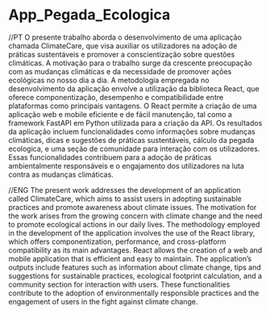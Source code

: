 # App_Pegada_Ecologica

//PT
O presente trabalho aborda o desenvolvimento de uma aplicação chamada ClimateCare,
que visa auxiliar os utilizadores na adoção de práticas sustentáveis e promover a conscientização sobre questões climáticas. A motivação para o trabalho surge da crescente
preocupação com as mudanças climáticas e da necessidade de promover ações ecológicas
no nosso dia a dia.
A metodologia empregada no desenvolvimento da aplicação envolve a utilização da
biblioteca React, que oferece componentização, desempenho e compatibilidade entre plataformas como principais vantagens. O React permite a criação de uma aplicação web e
mobile eficiente e de fácil manutenção, tal como a framework FastAPI em Python utilizada
para a criação da API.
Os resultados da aplicação incluem funcionalidades como informações sobre mudanças
climáticas, dicas e sugestões de práticas sustentáveis, cálculo da pegada ecologica, e uma
seção de comunidade para interação com os utilizadores. Essas funcionalidades contribuem
para a adoção de práticas ambientalmente responsáveis e o engajamento dos utilizadores
na luta contra as mudanças climáticas.

//ENG
The present work addresses the development of an application called ClimateCare, which
aims to assist users in adopting sustainable practices and promote awareness about climate
issues. The motivation for the work arises from the growing concern with climate change
and the need to promote ecological actions in our daily lives.
The methodology employed in the development of the application involves the use
of the React library, which offers componentization, performance, and cross-platform
compatibility as its main advantages. React allows the creation of a web and mobile
application that is efficient and easy to maintain.
The application’s outputs include features such as information about climate change,
tips and suggestions for sustainable practices, ecological footprint calculation, and a community section for interaction with users. These functionalities contribute to the adoption
of environmentally responsible practices and the engagement of users in the fight against
climate change.
